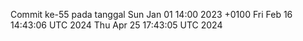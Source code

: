 Commit ke-55 pada tanggal Sun Jan 01 14:00 2023 +0100
Fri Feb 16 14:43:06 UTC 2024
Thu Apr 25 17:43:05 UTC 2024
